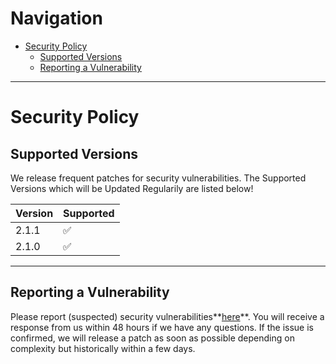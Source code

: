 # Navigation

- [Security Policy](#security-policy)
  - [Supported Versions](#supported-versions)
  - [Reporting a Vulnerability](#reporting-a-vulnerability)

---

# Security Policy

## Supported Versions

We release frequent patches for security vulnerabilities.
The Supported Versions which will be Updated Regularily
are listed below!

| Version   | Supported        |
| --------- | ---------------- |
| 2.1.1     | ✅              |
| 2.1.0     | ✅              |

---

## Reporting a Vulnerability

Please report (suspected) security vulnerabilities**[here](https://toxmod.xyz/bugs)**. 
You will receive a response from us within 48 hours if we have any questions. If the issue 
is confirmed, we will release a patch as soon as possible depending on complexity but 
historically within a few days.
